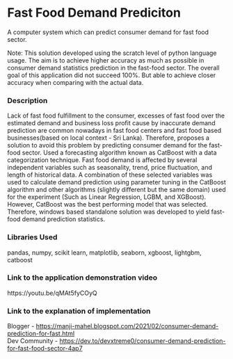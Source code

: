 # Fast Food Demand Prediciton
<p> A computer system which can predict consumer demand for fast food sector. </p>

<p color = "red">Note: This solution developed using the scratch level of python language usage. The aim is to achieve higher accuracy as much as possible in consumer demand statistics prediction in the fast-food sector. The overall goal of this application did not succeed 100%. But able to achieve closer accuracy when comparing with the actual data.</p>

<h3>Description</h3>
<p>
Lack of fast food fulfillment to the consumer, excesses of fast food over the estimated demand and business loss profit cause by inaccurate demand prediction are common nowadays in fast food centers and fast food based businesses(based on local context - Sri Lanka). Therefore, proposes a solution to avoid this problem by predicting consumer demand for the fast-food sector. Used a forecasting algorithm known as CatBoost with a data categorization technique. Fast food demand is affected by several independent variables such as seasonality, trend, price fluctuation, and length of historical data. A combination of these selected variables was used to calculate demand prediction using parameter tuning in the CatBoost algorithm and other algorithms (slightly different but the same domain) used for the experiment (Such as Linear Regression, LGBM, and XGBoost). However, CatBoost was the best performing model that was selected. Therefore, windows based standalone solution was developed to yield fast-food demand prediction statistics.</p>

<h3>Libraries Used</h3> 

<p>pandas, numpy, scikit learn, matplotlib, seaborn, xgboost, lightgbm, catboost</p>

<h3>Link to the application demonstration video</h3> 
https://youtu.be/qMAt5fyCOyQ

<h3>Link to the explanation of implementation</h3>

<a>Blogger - https://manji-mahel.blogspot.com/2021/02/consumer-demand-prediction-for-fast.html</a>
<br>
<a>Dev Community - https://dev.to/devxtreme0/consumer-demand-prediction-for-fast-food-sector-4ap7 </a>

